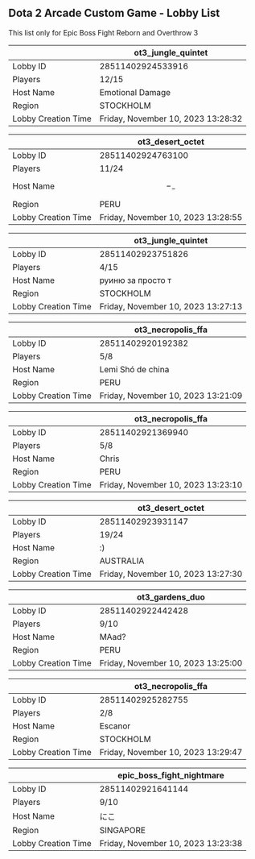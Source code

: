 ## Dota 2 Arcade Custom Game - Lobby List

This list only for Epic Boss Fight Reborn and Overthrow 3

|  | ot3_jungle_quintet |
| ------ | ------ |
| Lobby ID | 28511402924533916 |
| Players | 12/15 |
| Host Name | Emotional Damage |
| Region | STOCKHOLM |
| Lobby Creation Time | Friday, November 10, 2023 13:28:32 |


|  | ot3_desert_octet |
| ------ | ------ |
| Lobby ID | 28511402924763100 |
| Players | 11/24 |
| Host Name | $$-_-$$ |
| Region | PERU |
| Lobby Creation Time | Friday, November 10, 2023 13:28:55 |


|  | ot3_jungle_quintet |
| ------ | ------ |
| Lobby ID | 28511402923751826 |
| Players | 4/15 |
| Host Name | руиню за просто т |
| Region | STOCKHOLM |
| Lobby Creation Time | Friday, November 10, 2023 13:27:13 |


|  | ot3_necropolis_ffa |
| ------ | ------ |
| Lobby ID | 28511402920192382 |
| Players | 5/8 |
| Host Name | Lemi Shó de china |
| Region | PERU |
| Lobby Creation Time | Friday, November 10, 2023 13:21:09 |


|  | ot3_necropolis_ffa |
| ------ | ------ |
| Lobby ID | 28511402921369940 |
| Players | 5/8 |
| Host Name | Chris |
| Region | PERU |
| Lobby Creation Time | Friday, November 10, 2023 13:23:10 |


|  | ot3_desert_octet |
| ------ | ------ |
| Lobby ID | 28511402923931147 |
| Players | 19/24 |
| Host Name | :) |
| Region | AUSTRALIA |
| Lobby Creation Time | Friday, November 10, 2023 13:27:30 |


|  | ot3_gardens_duo |
| ------ | ------ |
| Lobby ID | 28511402922442428 |
| Players | 9/10 |
| Host Name | MAad? |
| Region | PERU |
| Lobby Creation Time | Friday, November 10, 2023 13:25:00 |


|  | ot3_necropolis_ffa |
| ------ | ------ |
| Lobby ID | 28511402925282755 |
| Players | 2/8 |
| Host Name | Escanor |
| Region | STOCKHOLM |
| Lobby Creation Time | Friday, November 10, 2023 13:29:47 |


|  | epic_boss_fight_nightmare |
| ------ | ------ |
| Lobby ID | 28511402921641144 |
| Players | 9/10 |
| Host Name | にこ |
| Region | SINGAPORE |
| Lobby Creation Time | Friday, November 10, 2023 13:23:38 |


